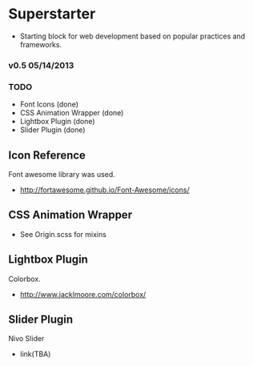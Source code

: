 # Superstarter
* Starting block for web development based on popular practices and frameworks.

### v0.5 05/14/2013



### TODO
* Font Icons (done)
* CSS Animation Wrapper (done)
* Lightbox Plugin (done)
* Slider Plugin (done)

## Icon Reference
Font awesome library was used.
* http://fortawesome.github.io/Font-Awesome/icons/

## CSS Animation Wrapper
* See Origin.scss for mixins

## Lightbox Plugin
Colorbox.
* http://www.jacklmoore.com/colorbox/

## Slider Plugin
Nivo Slider
* link(TBA)
